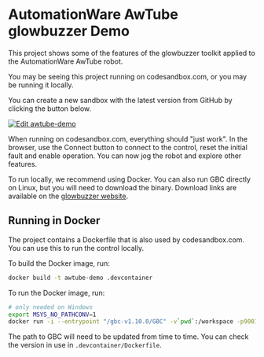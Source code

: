 # AutomationWare AwTube glowbuzzer Demo

This project shows some of the features of the glowbuzzer toolkit applied to the AutomationWare AwTube robot.

You may be seeing this project running on codesandbox.com, or you may be running it locally.

You can create a new sandbox with the latest version from GitHub by clicking the button below.

[![Edit awtube-demo](https://codesandbox.io/static/img/play-codesandbox.svg)](https://codesandbox.io/p/devbox/github/glowbuzzer/awtube-demo/main)

When running on codesandbox.com, everything should "just work". In the browser, use the Connect button to connect to the control,
reset the initial fault and enable operation. You can now jog the robot and explore other features.

To run locally, we recommend using Docker. You can also run GBC directly on Linux, but you will need to download the binary. Download links are available on the [glowbuzzer website](https://glowbuzzer.com).

## Running in Docker

The project contains a Dockerfile that is also used by codesandbox.com. You can use this to run the control locally.

To build the Docker image, run:

```bash
docker build -t awtube-demo .devcontainer
```

To run the Docker image, run:

```bash
# only needed on Windows
export MSYS_NO_PATHCONV=1
docker run -i --entrypoint "/gbc-v1.10.0/GBC" -v`pwd`:/workspace -p9001:9001 -t awtube-demo --codesandbox -t --config /workspace/.codesandbox/gbc_config.json
```

The path to GBC will need to be updated from time to time. You can check the version in use in `.devcontainer/Dockerfile`.
